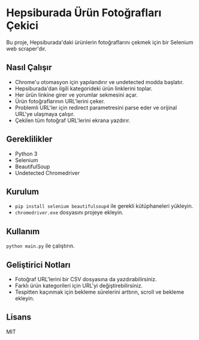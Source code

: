 # Hepsiburada Ürün Fotoğrafları Çekici

Bu proje, Hepsiburada'daki ürünlerin fotoğraflarını çekmek için bir Selenium web scraper'dır. 

## Nasıl Çalışır

- Chrome'u otomasyon için yapılandırır ve undetected modda başlatır. 
- Hepsiburada'dan ilgili kategorideki ürün linklerini toplar.
- Her ürün linkine girer ve yorumlar sekmesini açar.
- Ürün fotoğraflarının URL'lerini çeker.
- Problemli URL'ler için redirect parametresini parse eder ve orijinal URL'ye ulaşmaya çalışır.
- Çekilen tüm fotoğraf URL'lerini ekrana yazdırır.

## Gereklilikler

- Python 3
- Selenium
- BeautifulSoup
- Undetected Chromedriver

## Kurulum

- `pip install selenium beautifulsoup4` ile gerekli kütüphaneleri yükleyin.
- `chromedriver.exe` dosyasını projeye ekleyin.

## Kullanım

`python main.py` ile çalıştırın.

## Geliştirici Notları

- Fotoğraf URL'lerini bir CSV dosyasına da yazdırabilirsiniz.
- Farklı ürün kategorileri için URL'yi değiştirebilirsiniz.
- Tespitten kaçınmak için bekleme sürelerini arttırın, scroll ve bekleme ekleyin.

## Lisans

MIT
